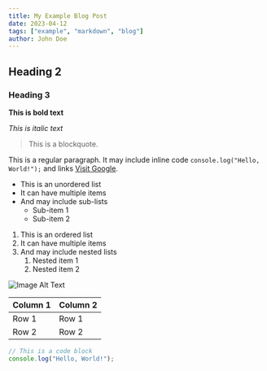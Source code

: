 ```yaml
---
title: My Example Blog Post
date: 2023-04-12
tags: ["example", "markdown", "blog"]
author: John Doe
---
```


## Heading 2

### Heading 3

**This is bold text**

_This is italic text_

> This is a blockquote.

This is a regular paragraph. It may include inline code `console.log("Hello, World!");` and links [Visit Google](https://www.google.com).

- This is an unordered list
- It can have multiple items
- And may include sub-lists
  - Sub-item 1
  - Sub-item 2

1. This is an ordered list
2. It can have multiple items
3. And may include nested lists
   1. Nested item 1
   2. Nested item 2

![Image Alt Text](https://example.com/image.jpg "Image Title")

| Column 1 | Column 2 |
| -------- | -------- |
| Row 1    | Row 1    |
| Row 2    | Row 2    |

```javascript
// This is a code block
console.log("Hello, World!");
```
